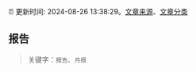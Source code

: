 :alarm_clock: 更新时间: 2024-08-26 13:38:29。[文章来源](/README.md)、[文章分类](/TAGS.md)

## 报告


> 关键字：`报告`、`月报`



